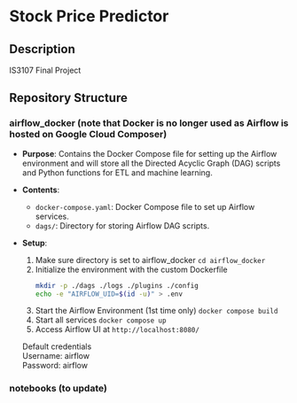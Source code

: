 
# Stock Price Predictor

## Description

IS3107 Final Project

## Repository Structure


### airflow_docker (note that Docker is no longer used as Airflow is hosted on Google Cloud Composer)

- **Purpose**: Contains the Docker Compose file for setting up the Airflow environment and will store all the Directed Acyclic Graph (DAG) scripts and Python functions for ETL and machine learning.
- **Contents**:
  - `docker-compose.yaml`: Docker Compose file to set up Airflow services.
  - `dags/`: Directory for storing Airflow DAG scripts.
- **Setup**:
    1. Make sure directory is set to airflow_docker
        ```cd airflow_docker```
    2. Initialize the environment with the custom Dockerfile
        ```bash
        mkdir -p ./dags ./logs ./plugins ./config
        echo -e "AIRFLOW_UID=$(id -u)" > .env
        ```
    3. Start the Airflow Environment (1st time only)
        ```docker compose build```
    4. Start all services
        ```docker compose up```
    5. Access Airflow UI at `http://localhost:8080/`

    Default credentials   
    Username: airflow  
    Password: airflow  

### notebooks (to update)
